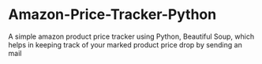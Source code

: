 # Amazon-Price-Tracker-Python
A simple amazon product price tracker using Python, Beautiful Soup, which helps in keeping track of your marked product price drop by sending an mail
